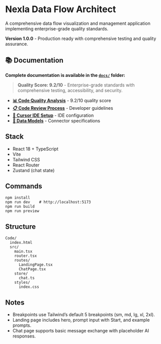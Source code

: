 # Nexla Data Flow Architect

A comprehensive data flow visualization and management application implementing enterprise-grade quality standards.

**Version 1.0.0** - Production ready with comprehensive testing and quality assurance.

## 📚 Documentation

**Complete documentation is available in the [`docs/`](./docs/) folder:**

> **Quality Score: 9.2/10** - Enterprise-grade standards with comprehensive testing, accessibility, and security.

- **[📊 Code Quality Analysis](./docs/code-quality/COMPREHENSIVE_CODE_QUALITY_ANALYSIS.md)** - 9.2/10 quality score
- **[📋 Code Review Process](./docs/code-quality/CODE_REVIEW_CHECKLIST.md)** - Developer guidelines
- **[🎯 Cursor IDE Setup](./docs/cursor-setup/CURSOR_SETUP.md)** - IDE configuration
- **[🔗 Data Models](./docs/data-models/chatmodel.md)** - Connector specifications

## Stack

- React 18 + TypeScript
- Vite
- Tailwind CSS
- React Router
- Zustand (chat state)

## Commands

```
npm install
npm run dev    # http://localhost:5173
npm run build
npm run preview
```

## Structure

```
Code/
  index.html
  src/
    main.tsx
    router.tsx
    routes/
      LandingPage.tsx
      ChatPage.tsx
    store/
      chat.ts
    styles/
      index.css
```

## Notes

- Breakpoints use Tailwind’s default 5 breakpoints (sm, md, lg, xl, 2xl).
- Landing page includes hero, prompt input with Start, and example prompts.
- Chat page supports basic message exchange with placeholder AI responses.
